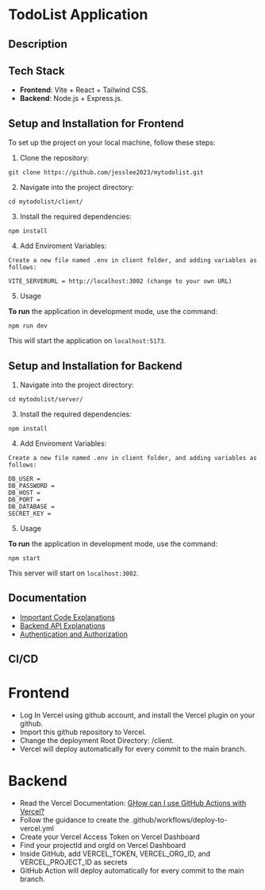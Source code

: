 # TodoList Application

## Description

## Tech Stack

- **Frontend**: Vite + React + Tailwind CSS.
- **Backend**: Node.js + Express.js.

## Setup and Installation for Frontend

To set up the project on your local machine, follow these steps:

1. Clone the repository:

```
git clone https://github.com/jesslee2023/mytodolist.git
```

2. Navigate into the project directory:

```
cd mytodolist/client/
```

3. Install the required dependencies:

```
npm install
```

4. Add Enviroment Variables:

```
Create a new file named .env in client folder, and adding variables as follows:

VITE_SERVERURL = http://localhost:3002 (change to your own URL)

```

5. Usage

**To run** the application in development mode, use the command:

```
npm run dev
```

This will start the application on `localhost:5173`.

## Setup and Installation for Backend

1. Navigate into the project directory:

```
cd mytodolist/server/
```

3. Install the required dependencies:

```
npm install
```

4. Add Enviroment Variables:

```
Create a new file named .env in client folder, and adding variables as follows:

DB_USER =
DB_PASSWORD =
DB_HOST =
DB_PORT =
DB_DATABASE =
SECRET_KEY =

```

5. Usage

**To run** the application in development mode, use the command:

```
npm start
```

This server will start on `localhost:3002`.

## Documentation

- [Important Code Explanations](Modules.md)
- [Backend API Explanations](BackendAPI.md)
- [Authentication and Authorization](Auth.md)

## CI/CD

# Frontend

- Log In Vercel using github account, and install the Vercel plugin on your github.
- Import this github repository to Vercel.
- Change the deployment Root Directory: /client.
- Vercel will deploy automatically for every commit to the main branch.

# Backend

- Read the Vercel Documentation: [GHow can I use GitHub Actions with Vercel?](https://vercel.com/guides/how-can-i-use-github-actions-with-vercel)
- Follow the guidance to create the .github/workflows/deploy-to-vercel.yml
- Create your Vercel Access Token on Vercel Dashboard
- Find your projectId and orgId on Vercel Dashboard
- Inside GitHub, add VERCEL_TOKEN, VERCEL_ORG_ID, and VERCEL_PROJECT_ID as secrets
- GitHub Action will deploy automatically for every commit to the main branch.
